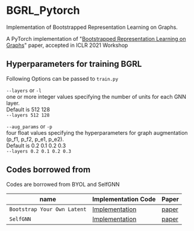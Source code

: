 # BGRL_Pytorch
Implementation of Bootstrapped Representation Learning on Graphs.

A PyTorch implementation of "<a href="https://arxiv.org/pdf/2102.06514.pdf">Bootstrapped Representation Learning on Graphs</a>" paper, accepted in ICLR 2021 Workshop

## Hyperparameters for training BGRL
Following Options can be passed to `train.py`

`--layers` or `-l`  
one or more integer values specifying  the number of units for each GNN layer.  
Default is 512 128  
`--layers 512 128`  

`--aug_params` or `-p`  
four float values specifying the hyperparameters for graph augmentation (p_f1, p_f2, p_e1, p_e2).  
Default is 0.2 0.1 0.2 0.3  
`--layers 0.2 0.1 0.2 0.3`  


## Codes borrowed from
Codes are borrowed from BYOL and SelfGNN


| name        | Implementation Code | Paper   |
| ----------- | ------------------- | ------- | 
| `Bootstrap Your Own Latent`| <a href="https://github.com/lucidrains/byol-pytorch">Implementation</a>| <a href="https://arxiv.org/pdf/2006.07733.pdf">paper</a>|
| `SelfGNN`| <a href="https://github.com/zekarias-tilahun/SelfGNN">Implementation</a>| <a href="https://arxiv.org/pdf/2103.14958.pdf">paper</a>|
